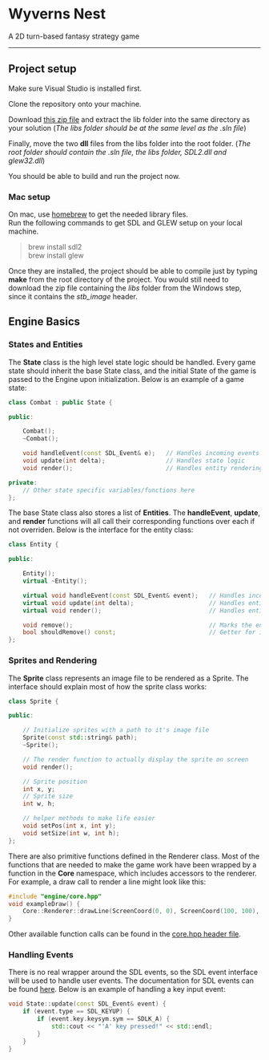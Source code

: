 # Wyverns Nest

A 2D turn-based fantasy strategy game

***

## Project setup

Make sure Visual Studio is installed first.

Clone the repository onto your machine.

Download [this zip file](https://drive.google.com/file/d/1hAXUjqF0_p8v5UdK9ET0I-kugZknO9Fi/view?usp=sharing) and extract the lib folder into the same directory as your solution (*The libs folder should be at the same level as the .sln file*)

Finally, move the two **dll** files from the libs folder into the root folder. (*The root folder should contain the .sln file, the libs folder, SDL2.dll and glew32.dll*)

You should be able to build and run the project now.

### Mac setup

On mac, use [homebrew](https://brew.sh/) to get the needed library files.  
Run the following commands to get SDL and GLEW setup on your local machine.

> brew install sdl2  
> brew install glew

Once they are installed, the project should be able to compile just by typing **make** from the root directory of the project. You would still need to download the zip file containing the *libs* folder from the Windows step, since it contains the *stb_image* header.

## Engine Basics

### States and Entities

The **State** class is the high level state logic should be handled. Every game state should inherit the base State class, and the initial State of the game is passed to the Engine upon initialization. Below is an example of a game state:

```c++
class Combat : public State {

public:

    Combat();
    ~Combat();

    void handleEvent(const SDL_Event& e);   // Handles incoming events
    void update(int delta);                 // Handles state logic
    void render();                          // Handles entity rendering

private:
    // Other state specific variables/functions here
};
```

The base State class also stores a list of **Entities**. The **handleEvent**, **update**, and **render** functions will all call their corresponding functions over each if not overriden. Below is the interface for the entity class:

```c++
class Entity {

public:

    Entity();
    virtual ~Entity();

    virtual void handleEvent(const SDL_Event& event);   // Handles incoming events
    virtual void update(int delta);                     // Handles entity logic
    virtual void render();                              // Handles entity rendering

    void remove();                                      // Marks the entity for removing
    bool shouldRemove() const;                          // Getter for if the entity is removed
};
```

### Sprites and Rendering

The **Sprite** class represents an image file to be rendered as a Sprite. The interface should explain most of how the sprite class works:

```c++
class Sprite {

public:

    // Initialize sprites with a path to it's image file
    Sprite(const std::string& path);
    ~Sprite();

    // The render function to actually display the sprite on screen
    void render();

    // Sprite position
    int x, y;
    // Sprite size
    int w, h;

    // helper methods to make life easier
    void setPos(int x, int y);
    void setSize(int w, int h);
};
```

There are also primitive functions defined in the Renderer class. Most of the functions that are needed to make the game work have been wrapped by a function in the **Core** namespace, which includes accessors to the renderer. For example, a draw call to render a line might look like this:

```c++
#include "engine/core.hpp"
void exampleDraw() {
    Core::Renderer::drawLine(ScreenCoord(0, 0), ScreenCoord(100, 100), Colour(1.f, 0.f, 0.f));
}
```

Other available function calls can be found in the [core.hpp header file](https://github.com/ianw3214/WyvernsNest/blob/master/src/engine/core.hpp).

### Handling Events

There is no real wrapper around the SDL events, so the SDL event interface will be used to handle user events. The documentation for SDL events can be found [here](https://wiki.libsdl.org/SDL_Event). Below is an example of handling a key input event:

```c++
void State::update(const SDL_Event& event) {
    if (event.type == SDL_KEYUP) {
        if (event.key.keysym.sym == SDLK_A) {
            std::cout << "'A' key pressed!" << std::endl;
        }
    }
}
```